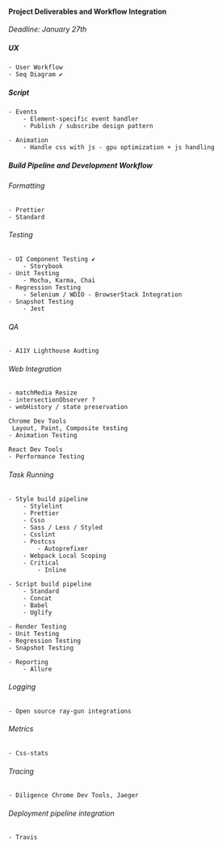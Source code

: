 #### Project Deliverables and Workflow Integration
*Deadline: January 27th*

##### UX
	- User Workflow
	- Seq Diagram ✔️ 

##### Script
	- Events
		- Element-specific event handler 
		- Publish / subscribe design pattern

	- Animation
		- Handle css with js - gpu optimization + js handling 		

##### Build Pipeline and Development Workflow

###### Formatting
	- Prettier
	- Standard

###### Testing 
	- UI Component Testing ✔️ 
		- Storybook
	- Unit Testing
		- Mocha, Karma, Chai
	- Regression Testing
		- Selenium / WDIO - BrowserStack Integration
	- Snapshot Testing
		- Jest

###### QA
	- A11Y Lighthouse Audting

###### Web Integration
	- matchMedia Resize
	- intersectionObserver ?
	- webHistory / state preservation
	
	Chrome Dev Tools
	 Layout, Paint, Composite testing
	- Animation Testing
	
	React Dev Tools
	- Performance Testing

###### Task Running
	- Style build pipeline
		- Stylelint
		- Prettier
		- Csso
		- Sass / Less / Styled
		- Csslint
		- Postcss
			- Autoprefixer
		- Webpack Local Scoping
		- Critical
			- Inline

	- Script build pipeline
		- Standard
		- Concat
		- Babel
		- Uglify

	- Render Testing
	- Unit Testing
	- Regression Testing
	- Snapshot Testing

	- Reporting
		- Allure

###### Logging
	- Open source ray-gun integrations

###### Metrics
	- Css-stats

###### Tracing
	- Diligence Chrome Dev Tools, Jaeger

###### Deployment pipeline integration
	- Travis